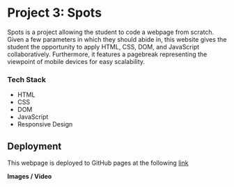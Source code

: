 # Project 3: Spots

Spots is a project allowing the student to code a webpage from scratch.  Given a few parameters in which they should abide in, this website gives the student the opportunity to apply HTML, CSS, DOM, and JavaScript collaboratively.  Furthermore, it features a pagebreak representing the viewpoint of mobile devices for easy scalability. 

### Tech Stack

* HTML
* CSS
* DOM
* JavaScript
* Responsive Design 

  
## Deployment

This webpage is deployed to GitHub pages at the following [link](https://rudy5004.github.io/se_project_spots/)

  
**Images / Video**  

